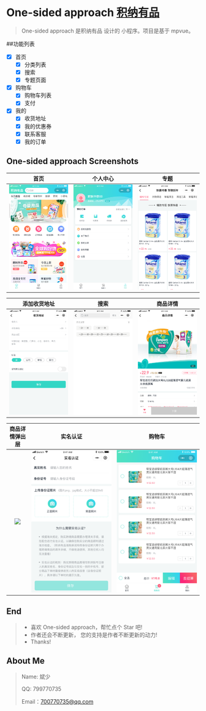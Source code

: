 # One-sided approach [积纳有品](https://github.com/28468/Accumulate-good-products/tree/liubinbin)

> ​One-sided approach 是积纳有品 设计的 小程序。项目是基于 mpvue。


##功能列表
- [x] 首页
  - [x] 分类列表
  - [x] 搜索
  - [x] 专题页面
- [x] 购物车
  - [x] 购物车列表
  - [x] 支付
- [x] 我的
  - [x] 收货地址
  - [x] 我的优惠券
  - [x] 联系客服
  - [x] 我的订单

## One-sided approach Screenshots

|         首页        |         个人中心        |         专题        |
| :------------------: | :----------------------: | :------------------: |
| ![](./积纳有品/static/images/首页.png) | ![](./积纳有品/static/images/我的.png) | ![](./积纳有品/static/images/专题.png) |

|         添加收货地址         |          搜索          |            商品详情           | 
| :-------------------: | :-------------------------: | :----------------------------: |
| ![](./积纳有品/static/images/添加收货地址.png) | ![](./积纳有品/static/images/搜索.png) | ![](./积纳有品/static/images/商品详情.png) |

|         商品详情弹出层         |          实名认证          |            购物车           | 
| :-------------------: | :-------------------------: | :----------------------------: |
| ![](./积纳有品/static/images/商品详情弹出层.png) | ![](./积纳有品/static/images/实名认证.png) | ![](./积纳有品/static/images/购物车.png) |


## End

> - 喜欢 One-sided approach，帮忙点个 Star 吧!
> - 作者还会不断更新， 您的支持是作者不断更新的动力!
> - Thanks!

## About Me

> Name: 斌少
>
> QQ: 799770735
>
> Email：700770735@qq.com